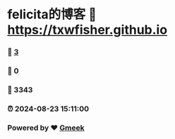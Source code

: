 # felicita的博客 :link: https://txwfisher.github.io 
### :page_facing_up: [3](https://txwfisher.github.io/tag.html) 
### :speech_balloon: 0 
### :hibiscus: 3343 
### :alarm_clock: 2024-08-23 15:11:00 
### Powered by :heart: [Gmeek](https://github.com/Meekdai/Gmeek)
